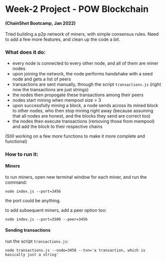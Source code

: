 # Week-2 Project - POW Blockchain
#### (ChainShot Bootcamp, Jan 2022)

Tried building a p2p network of miners, with simple consensus rules.
Need to add a few more features, and clean up the code a bit.

### What does it do:
- every node is connected to every other node, and all of them are miner nodes
- upon joining the network, the node performs handshake with a seed node and gets a list of peers
- transactions are sent manually, through the script ```transactions.js``` (right now the transactions are just strings)
- the nodes then propogate these transactions among their peers
- nodes start mining when mempool size > 3
- upon successfully mining a block, a node sends across its mined block to other nodes, who then stop mining right away (because assuming that all nodes are honest, and the blocks they send are correct too)
- the nodes then execute transactions (removing those from mempool) and add the block to their respective chains

(Still working on a few more functions to make it more complete and functional)


### How to run it:
#### Miners
to run miners, open new terminal window for each miner, and run the command:
```
node index.js --port=3456
```
the port could be anything.

to add subsequent miners, add a peer option too:
```
node index.js --port=3500 --peer=3456
```

#### Sending transactions
run the script ```transactions.js```:
```cd scripts
node transactions.js --node=3456 --txn='a transaction, which is basically just a string'
```
